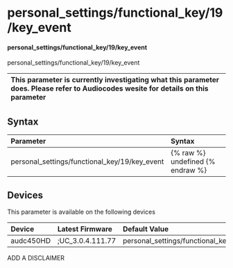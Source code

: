 ﻿---
description: personal_settings/functional_key/19/key_event
search: false
---

# personal_settings/functional_key/19/key_event

#### personal_settings/functional_key/19/key_event

personal_settings/functional_key/19/key_event


| This parameter is currently investigating what this parameter does. Please refer to Audiocodes wesite for details on this parameter | 
| :--- |

## Syntax
| Parameter | Syntax |
| :--- | :--- |
|personal_settings/functional_key/19/key_event | {% raw %} undefined {% endraw %}|

## Devices
This parameter is available on the following devices

| Device | Latest Firmware | Default Value |
|:---|:---|:---|
| audc450HD | ;UC_3.0.4.111.77 | personal_settings/functional_key/19/key_event=CALENDAR 

ADD A DISCLAIMER
